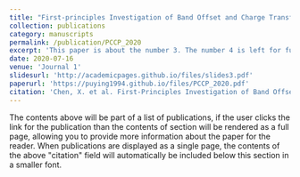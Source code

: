 ```yaml
---
title: "First-principles Investigation of Band Offset and Charge Transfer Characteristics at the PE/fluorinated Layer Interface"
collection: publications
category: manuscripts
permalink: /publication/PCCP_2020
excerpt: 'This paper is about the number 3. The number 4 is left for future work.'
date: 2020-07-16
venue: 'Journal 1'
slidesurl: 'http://academicpages.github.io/files/slides3.pdf'
paperurl: 'https://puying1994.github.io/files/PCCP_2020.pdf'
citation: 'Chen, X. et al. First-Principles Investigation of Band Offset and Charge Transfer Characteristics at the PE/Fluorinated Layer Interface. Phys. Chem. Chem. Phys. 2020, 22 (39), 22207–22216. https://doi.org/10.1039/D0CP01992E.'
---
```


The contents above will be part of a list of publications, if the user clicks the link for the publication than the contents of section will be rendered as a full page, allowing you to provide more information about the paper for the reader. When publications are displayed as a single page, the contents of the above "citation" field will automatically be included below this section in a smaller font.
